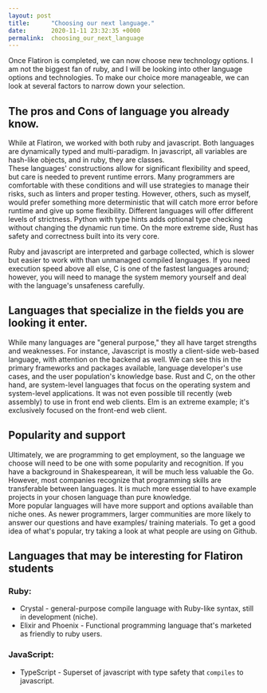```yaml
---
layout: post
title:      "Choosing our next language."
date:       2020-11-11 23:32:35 +0000
permalink:  choosing_our_next_language
---
```



Once Flatiron is completed, we can now choose new technology options.  I am not the biggest fan of ruby, and I will be looking into other language options and technologies.  To make our choice more manageable,  we can look at several factors to narrow down your selection.

## The pros and Cons of language you already know.

While at Flatiron, we worked with both ruby and javascript. Both languages are dynamically typed and multi-paradigm.  In javascript, all variables are hash-like objects, and in ruby, they are classes.  
  These languages' constructions allow for significant flexibility and speed, but care is needed to prevent runtime errors.  Many programmers are comfortable with these conditions and will use strategies to manage their risks, such as linters and proper testing. However, others, such as myself, would prefer something more deterministic that will catch more error before runtime and give up some flexibility.  Different languages will offer different levels of strictness. Python with type hints adds optional type checking without changing the dynamic run time. On the more extreme side, Rust has safety and correctness built into its very core.

  Ruby and javascript are interpreted and garbage collected, which is slower but easier to work with than unmanaged compiled languages. If you need execution speed above all else, C is one of the fastest languages around; however, you will need to manage the system memory yourself and deal with the language's unsafeness carefully.

## Languages that specialize in the fields you are looking it enter.

While many languages are "general purpose," they all have target strengths and weaknesses.  For instance, Javascript is mostly a client-side web-based language, with attention on the backend as well. We can see this in the primary frameworks and packages available, language developer's use cases, and the user population's knowledge base.  Rust and C, on the other hand, are system-level languages that focus on the operating system and system-level applications. It was not even possible till recently (web assembly) to use in front end web clients. Elm is an extreme example; it's exclusively focused on the front-end web client. 

## Popularity and support

   Ultimately, we are programming to get employment, so the language we choose will need to be one with some popularity and recognition. If you have a background in Shakespearean, it will be much less valuable the Go. However, most companies recognize that programming skills are transferable between languages. It is much more essential to have example projects in your chosen language than pure knowledge.  
  More popular languages will have more support and options available than niche ones.  As newer programmers, larger communities are more likely to answer our questions and have examples/ training materials. To get a good idea of what's popular, try taking a look at what people are using on Github.

## Languages that may be interesting for Flatiron students

### Ruby:

- Crystal -  general-purpose compile language with Ruby-like syntax, still in development (niche).
- Elixir and Phoenix - Functional programming language that's marketed as friendly to ruby users.

### JavaScript: 

- TypeScript - Superset of javascript with type safety that `compiles` to javascript.

